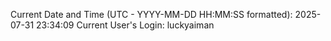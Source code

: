 Current Date and Time (UTC - YYYY-MM-DD HH:MM:SS formatted): 2025-07-31 23:34:09
Current User's Login: luckyaiman
